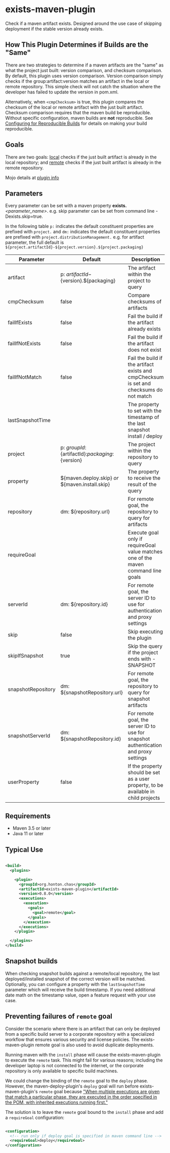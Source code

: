 # exists-maven-plugin

Check if a maven artifact exists. Designed around the use case of skipping deployment if the stable
version already exists.

## How This Plugin Determines if Builds are the "Same"
There are two strategies to determine if a maven artifacts are the "same" as what the project just
built: version comparison, and checksum comparison.  By default, this plugin uses version comparison.
Version comparison simply checks if the group:artifact:version matches an artifact in the local or
remote repository.  This simple check will not catch the situation where the developer has failed to
update the version in pom.xml.

Alternatively, when `<cmpChecksum>` is true, this plugin compares the checksum of the local or remote
artifact with the just built artifact.  Checksum comparison requires that the maven build be
reproducible.  Without specific configuration, maven builds are **not** reproducible.  See
[Configuring for Reproducible Builds](https://maven.apache.org/guides/mini/guide-reproducible-builds.html)
for details on making your build reproducible.

## Goals

There are two goals: [local](https://chonton.github.io/exists-maven-plugin/local-mojo.html)
checks if the just built artifact is already in the local repository;
and [remote](https://chonton.github.io/exists-maven-plugin/remote-mojo.html) checks if the
just built artifact is already in the remote repository.

Mojo details at [plugin info](https://chonton.github.io/exists-maven-plugin/plugin-info.html)

## Parameters

Every parameter can be set with a maven property **exists.**_<parameter_name\>_. e.g. skip parameter
can be set from command line -Dexists.skip=true.

In the following table `p:` indicates the default constituent properties are prefixed with
`project.` and `dm:` indicates the default constituent properties are prefixed with
`project.distributionManagement.` e.g. for artifact parameter, the full default is
`${project.artifactId}-${project.version}.${project.packaging}`

| Parameter          | Default                                             | Description                                                                             |
|--------------------|-----------------------------------------------------|-----------------------------------------------------------------------------------------|
| artifact           | p: ${artifactId}-${version}.${packaging}            | The artifact within the project to query                                                |
| cmpChecksum        | false                                               | Compare checksums of artifacts                                                          |
| failIfExists       | false                                               | Fail the build if the artifact already exists                                           |
| failIfNotExists    | false                                               | Fail the build if the artifact does not exist                                           |
| failIfNotMatch     | false                                               | Fail the build if the artifact exists and cmpChecksum is set and checksums do not match |
| lastSnapshotTime   |                                                     | The property to set with the timestamp of the last snapshot install / deploy            |
| project            | p: ${groupId}:${artifactId}:${packaging}:${version} | The project within the repository to query                                              |
| property           | ${maven.deploy.skip} _or_ ${maven.install.skip}     | The property to receive the result of the query                                         |
| repository         | dm: ${repository.url}                               | For remote goal, the repository to query for artifacts                                  |
| requireGoal        |                                                     | Execute goal only if requireGoal value matches one of the maven command line goals      |
| serverId           | dm: ${repository.id}                                | For remote goal, the server ID to use for authentication and proxy settings             |
| skip               | false                                               | Skip executing the plugin                                                               |
| skipIfSnapshot     | true                                                | Skip the query if the project ends with -SNAPSHOT                                       |
| snapshotRepository | dm: ${snapshotRepository.url}                       | For remote goal, the repository to query for snapshot artifacts                         |
| snapshotServerId   | dm: ${snapshotRepository.id}                        | For remote goal, the server ID to use for snapshot authentication and proxy settings    |
| userProperty       | false                                               | If the property should be set as a user property, to be available in child projects     |

## Requirements

- Maven 3.5 or later
- Java 11 or later

## Typical Use

```xml

<build>
  <plugins>

    <plugin>
      <groupId>org.honton.chas</groupId>
      <artifactId>exists-maven-plugin</artifactId>
      <version>0.8.0</version>
      <executions>
        <execution>
          <goals>
            <goal>remote</goal>
          </goals>
        </execution>
      </executions>
    </plugin>

  </plugins>
</build>
```

## Snapshot builds

When checking snapshot builds against a remote/local repository, the last deployed/installed
snapshot of the correct version will be matched. Optionally, you can configure a property with
the `lastSnapshotTime` parameter which will receive the build timestamp. If you need additional date
math on the timestamp value, open a feature request with your use case.

## Preventing failures of `remote` goal

Consider the scenario where there is an artifact that can only be deployed from a specific build
server to a corporate repository with a specialized workflow that ensures various security and
license policies. The exists-maven-plugin remote goal is also used to avoid duplicate deployments.

Running maven with the `install` phase will cause the exists-maven-plugin to execute the `remote`
task. This might fail for various reasons; including the developer laptop is not connected to the
internet, or the corporate repository is only available to specific build machines.

We could change the binding of the `remote` goal to the `deploy` phase. However, the
maven-deploy-plugin's `deploy` goal will run before exists-maven-plugin's `remote` goal because
["When multiple executions are given that match a particular phase, they are executed in the order
specified in the POM, with inherited executions running first."](https://maven.apache.org/guides/introduction/introduction-to-the-lifecycle.html#plugins)

The solution is to leave the `remote` goal bound to the `install` phase and add a `requireGoal`
configuration:

```xml

<configuration>
  <!-- run only if deploy goal is specified in maven command line -->
  <requireGoal>deploy</requireGoal>
</configuration>
```
